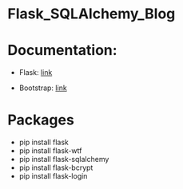 # Flask_SQLAlchemy_Blog

# Documentation:

- Flask:
[link](https://flask.palletsprojects.com/en/1.1.x/quickstart/#quickstart)

- Bootstrap:
[link](https://getbootstrap.com/docs/4.3/getting-started/introduction/)

# Packages 
- pip install flask
- pip install flask-wtf
- pip install flask-sqlalchemy
- pip install flask-bcrypt
- pip install flask-login